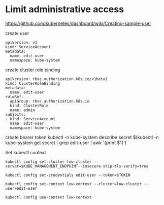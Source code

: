 # Limit administrative access
https://github.com/kubernetes/dashboard/wiki/Creating-sample-user 

create user
```
apiVersion: v1
kind: ServiceAccount
metadata:
  name: edit-user
  namespace: kube-system
```

create cluster role binding
```
apiVersion: rbac.authorization.k8s.io/v1beta1
kind: ClusterRoleBinding
metadata:
  name: edit-user
roleRef:
  apiGroup: rbac.authorization.k8s.io
  kind: ClusterRole
  name: admin
subjects:
- kind: ServiceAccount
  name: edit-user
  namespace: kube-system
```

create bearer token
kubectl -n kube-system describe secret $(kubectl -n kube-system get secret | grep edit-user | awk '{print $1}')


Set kubectl context
```
kubectl config set-cluster low-cluster --server=$KUBE_MANAGEMENT_ENDPOINT--insecure-skip-tls-verify=true

kubectl config set-credentials edit-user --token=$TOKEN

kubectl config set-context low-context --cluster=low-cluster --user=edit-user

kubectl config use-context low-context
```